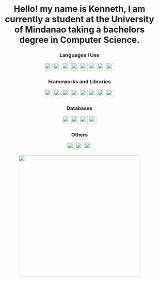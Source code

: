 <h1 align="center">Hello! my name is Kenneth, I am currently a student at the University of Mindanao taking a bachelors degree in Computer Science.</h1>



<h3 align="center">Languages I Use</h3>
<p align="center">
   <img src="https://img.shields.io/badge/TypeScript-3178C6.svg?style=for-the-badge&logo=TypeScript&logoColor=white"  height="25"/>
   <img src="https://img.shields.io/badge/HTML5-E34F26?style=for-the-badge&logo=html5&logoColor=white"  height="25"/>
   <img src="https://img.shields.io/badge/php-%23777BB4.svg?style=for-the-badge&logo=php&logoColor=white"  height="25"/>
   <img src="https://img.shields.io/badge/CSS3-1572B6?style=for-the-badge&logo=css3&logoColor=white"  height="25"/>
   <img src="https://img.shields.io/badge/JavaScript-323330?style=for-the-badge&logo=javascript&logoColor=F7DF1E"  height="25"/>
   <img src="https://img.shields.io/badge/Python-14354C?style=for-the-badge&logo=python&logoColor=white"  height="25"/>
   <img src="https://img.shields.io/badge/Java-ED8B00?style=for-the-badge&logo=java&logoColor=white"  height="25"/>
   <img src="https://img.shields.io/badge/dart-%230175C2.svg?style=for-the-badge&logo=dart&logoColor=white"  height="25"/>
   
</p>
   
<h3 align="center">Frameworks and Libraries</h3>
<p align="center">
   <img src="https://img.shields.io/badge/Chakra%20UI-319795.svg?style=for-the-badge&logo=Chakra-UI&logoColor=white"  height="25"/>
   <img src="https://img.shields.io/badge/Tailwind%20CSS-06B6D4.svg?style=for-the-badge&logo=Tailwind-CSS&logoColor=white"  height="25"/>
   <img src="https://img.shields.io/badge/Selenium-43B02A.svg?style=for-the-badge&logo=Selenium&logoColor=white"  height="25"/>
   <img src="https://img.shields.io/badge/node.js-6DA55F?style=for-the-badge&logo=node.js&logoColor=white"  height="25"/>
   <img src="https://img.shields.io/badge/express.js-%23404d59.svg?style=for-the-badge&logo=express&logoColor=%2361DAFB"  height="25"/>
   <img src="https://img.shields.io/badge/react-%2320232a.svg?style=for-the-badge&logo=react&logoColor=%2361DAFB"  height="25"/>
   <img src="https://img.shields.io/badge/Passport-34E27A.svg?style=for-the-badge&logo=Passport&logoColor=white"  height="25"/>
   <img src="https://img.shields.io/badge/Flutter-%2302569B.svg?style=for-the-badge&logo=Flutter&logoColor=white"  height="25"/>
</p>

<h3 align="center">Databases</h3>
<p align="center">
   <img src="https://img.shields.io/badge/MySQL-4479A1.svg?style=for-the-badge&logo=MySQL&logoColor=white"  height="25"/>
   <img src="https://img.shields.io/badge/SQLite-003B57.svg?style=for-the-badge&logo=SQLite&logoColor=white"  height="25"/>
   <img src="https://img.shields.io/badge/MongoDB-%234ea94b.svg?style=for-the-badge&logo=mongodb&logoColor=white"  height="25"/>
   <img src="https://img.shields.io/badge/MariaDB-003545?style=for-the-badge&logo=mariadb&logoColor=white"  height="25"/>
</p>

<h3 align="center">Others</h3>
<p align="center">
   <img src="https://img.shields.io/badge/Firebase-FFCA28.svg?style=for-the-badge&logo=Firebase&logoColor=black"  height="25"/>
   <img src="https://img.shields.io/badge/git-%23F05033.svg?style=for-the-badge&logo=git&logoColor=white"  height="25"/>
   <img src="https://img.shields.io/badge/curl-073551.svg?style=for-the-badge&logo=curl&logoColor=white"  height="25"/>
</p>

<div align="center">  
  <img width="400" src="https://github-readme-stats.vercel.app/api/top-langs/?username=kenBinary&layout=compact&theme=cobalt" />
</div>



